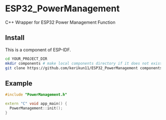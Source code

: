 # ESP32_PowerManagement

C++ Wrapper for ESP32 Power Management Function

## Install

This is a component of ESP-IDF.

```sh
cd YOUR_PROJECT_DIR
mkdir components # make local components directory if it does not exist
git clone https://github.com/kerikun11/ESP32_PowerManagement components/power_management
```

## Example

```cpp
#include "PowerManagement.h"

extern "C" void app_main() {
  PowerManagement::init();
}

```